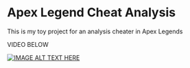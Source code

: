 # Apex Legend Cheat Analysis
This is my toy project for an analysis cheater in Apex Legends

VIDEO BELOW

[![IMAGE ALT TEXT HERE](https://img.youtube.com/vi/kD5Tfrv7RpY/0.jpg)](https://youtu.be/kD5Tfrv7RpY)

